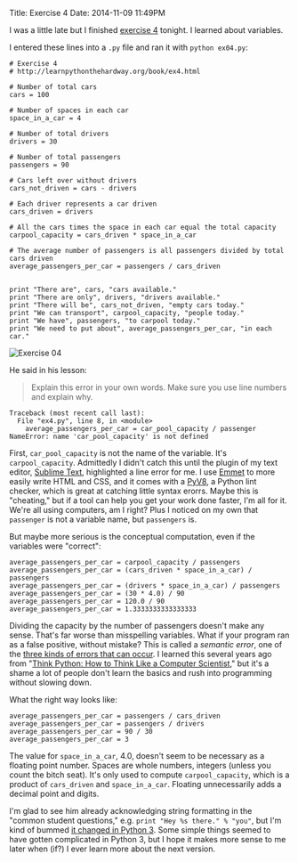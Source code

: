 Title: Exercise 4
Date: 2014-11-09 11:49PM

I was a little late but I finished [exercise 4](http://learnpythonthehardway.org/book/ex4.html) tonight. I learned about variables.

I entered these lines into a `.py` file and ran it with `python ex04.py`:

```
# Exercise 4
# http://learnpythonthehardway.org/book/ex4.html

# Number of total cars
cars = 100

# Number of spaces in each car
space_in_a_car = 4

# Number of total drivers
drivers = 30

# Number of total passengers
passengers = 90

# Cars left over without drivers
cars_not_driven = cars - drivers

# Each driver represents a car driven
cars_driven = drivers

# All the cars times the space in each car equal the total capacity
carpool_capacity = cars_driven * space_in_a_car

# The average number of passengers is all passengers divided by total cars driven
average_passengers_per_car = passengers / cars_driven


print "There are", cars, "cars available."
print "There are only", drivers, "drivers available."
print "There will be", cars_not_driven, "empty cars today."
print "We can transport", carpool_capacity, "people today."
print "We have", passengers, "to carpool today."
print "We need to put about", average_passengers_per_car, "in each car."
```

![Exercise 04]({filename}/images/ex04.png "Exercise 04")

He said in his lesson:

> Explain this error in your own words. Make sure you use line numbers and explain why.

```
Traceback (most recent call last):
  File "ex4.py", line 8, in <module>
    average_passengers_per_car = car_pool_capacity / passenger
NameError: name 'car_pool_capacity' is not defined
```

First, `car_pool_capacity` is not the name of the variable. It's `carpool_capacity`. Admittedly I didn't catch this until the plugin of my text editor, [Sublime Text](http://www.sublimetext.com/), highlighted a line error for me. I use [Emmet](http://emmet.io/) to more easily write HTML and CSS, and it comes with a [PyV8](https://github.com/emmetio/pyv8-binaries), a Python lint checker, which is great at catching little syntax erorrs. Maybe this is "cheating," but if a tool can help you get your work done faster, I'm all for it. We're all using computers, am I right? Plus I noticed on my own that `passenger` is not a variable name, but `passengers` is.

But maybe more serious is the conceptual computation, even if the variables were "correct":

```
average_passengers_per_car = carpool_capacity / passengers
average_passengers_per_car = (cars_driven * space_in_a_car) / passengers
average_passengers_per_car = (drivers * space_in_a_car) / passengers
average_passengers_per_car = (30 * 4.0) / 90
average_passengers_per_car = 120.0 / 90
average_passengers_per_car = 1.3333333333333333
```

Dividing the capacity by the number of passengers doesn't make any sense. That's far worse than misspelling variables. What if your program ran as a false positive, without mistake? This is called a *semantic error*, one of the [three kinds of errors that can occur](http://www.greenteapress.com/thinkpython/html/thinkpython002.html#toc6). I learned this several years ago from "[Think Python: How to Think Like a Computer Scientist](http://www.greenteapress.com/thinkpython/)," but it's a shame a lot of people don't learn the basics and rush into programming without slowing down.

What the right way looks like:

```
average_passengers_per_car = passengers / cars_driven
average_passengers_per_car = passengers / drivers
average_passengers_per_car = 90 / 30
average_passengers_per_car = 3
```

The value for `space_in_a_car`, 4.0, doesn't seem to be necessary as a floating point number. Spaces are whole numbers, integers (unless you count the bitch seat). It's only used to compute `carpool_capacity`, which is a product of `cars_driven` and `space_in_a_car`. Floating unnecessarily adds a decimal point and digits.

I'm glad to see him already acknowledging string formatting in the "common student questions," e.g. `print "Hey %s there." % "you"`, but I'm kind of bummed [it changed in Python 3](http://docs.python-guide.org/en/latest/writing/structure/#mutable-and-immutable-types). Some simple things seemed to have gotten complicated in Python 3, but I hope it makes more sense to me later when (if?) I ever learn more about the next version.
